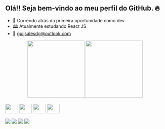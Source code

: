 ## Olá!! Seja bem-vindo ao meu perfil do GitHub. 🔥

- 🏃 Correndo atrás da primeira oportunidade como dev.
- 🕮 Atualmente estudando React JS
- 📧 guijsalesdg@outlook.com



<div align="center">
  <a href="https://github.com/GuilhermeJSales">
  <img height="180em" src="https://github-readme-stats.vercel.app/api?username=GuilhermeJSales&show_icons=true&theme=dark&include_all_commits=true&count_private=true"/>
  <img height="180em" src="https://github-readme-stats.vercel.app/api/top-langs/?username=GuilhermeJSales&layout=compact&langs_count=7&theme=dark"/>
</div>


<div style="display: inline-block"><br>
<img align="center" width="40" height="30" src="https://cdn.jsdelivr.net/gh/devicons/devicon/icons/react/react-original.svg" />
<img align="center" width="40" height="30" src="https://cdn.jsdelivr.net/gh/devicons/devicon/icons/javascript/javascript-original.svg" />
<img align="center" width="40" height="30" src="https://cdn.jsdelivr.net/gh/devicons/devicon/icons/html5/html5-original.svg" />
<img align="center" width="40" height="30" src="https://cdn.jsdelivr.net/gh/devicons/devicon/icons/css3/css3-original.svg" />
</div>





<div><br>
<a href="https://www.linkedin.com/in/guilherme-jesus-sales-792157209/"><img src="https://img.shields.io/badge/LinkedIn-0077B5?style=for-the-badge&logo=linkedin&logoColor=white"></a>
<a href="https://www.facebook.com/guilherme.j.sales/"><img src="https://img.shields.io/badge/Facebook-1877F2?style=for-the-badge&logo=facebook&logoColor=white"></a>
<a href="https://www.instagram.com/guijsales2/"><img src="https://img.shields.io/badge/Instagram-E4405F?style=for-the-badge&logo=instagram&logoColor=white"></a>
<a href="mailto:guijsalesdg@outlook.com"><img src="https://img.shields.io/badge/Microsoft_Outlook-0078D4?style=for-the-badge&logo=microsoft-outlook&logoColor=white"></a>
</div>




